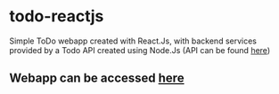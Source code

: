 # todo-reactjs
 Simple ToDo webapp created with React.Js, with backend services provided by a Todo API created using Node.Js (API can be found [here](https://github.com/philkwek/task-manager-api))

## Webapp can be accessed [here](https://todo-webapp-reactjs.web.app)

